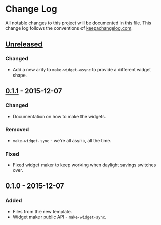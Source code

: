 # Change Log
All notable changes to this project will be documented in this file. This change log follows the conventions of [keepachangelog.com](http://keepachangelog.com/).

## [Unreleased][unreleased]
### Changed
- Add a new arity to `make-widget-async` to provide a different widget shape.

## [0.1.1] - 2015-12-07
### Changed
- Documentation on how to make the widgets.

### Removed
- `make-widget-sync` - we're all async, all the time.

### Fixed
- Fixed widget maker to keep working when daylight savings switches over.

## 0.1.0 - 2015-12-07
### Added
- Files from the new template.
- Widget maker public API - `make-widget-sync`.

[unreleased]: https://github.com/your-name/markhudnall/compare/0.1.1...HEAD
[0.1.1]: https://github.com/your-name/markhudnall/compare/0.1.0...0.1.1
